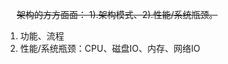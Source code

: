 

&emsp; ~~架构的方方面面： 1).架构模式、2).性能/系统瓶颈。~~   

1. 功能、流程
2. 性能/系统瓶颈：CPU、磁盘IO、内存、网络IO

<!-- 

 顶级架构师究竟有多牛？这个方法论带你跨越鸿沟！ 
 https://mp.weixin.qq.com/s/xzQe2Efy9I7nzNJftBWvLQ

数据中台
https://mp.weixin.qq.com/s/MrpIVY-u4jL7WDc8UvWaIQ

-->

